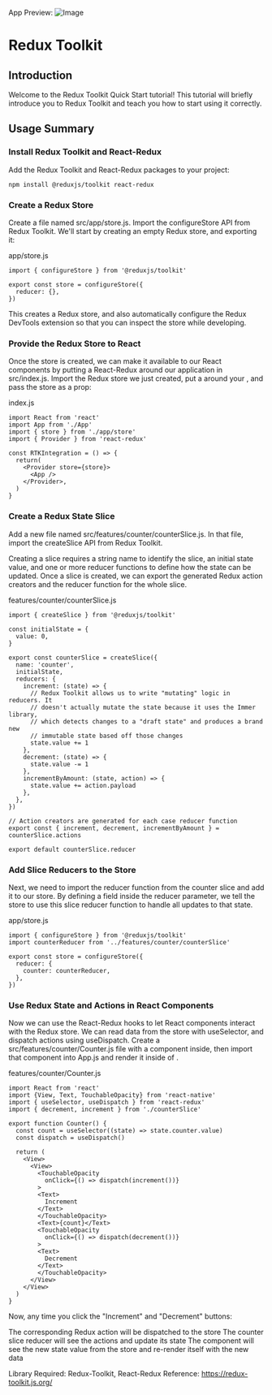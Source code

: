 App Preview:
![Image](https://github.com/user-attachments/assets/9ad18cb6-a4c9-4659-9d46-fc7af39a4255)

# Redux Toolkit
## Introduction
Welcome to the Redux Toolkit Quick Start tutorial! This tutorial will briefly introduce you to Redux Toolkit and teach you how to start using it correctly.

## Usage Summary
### Install Redux Toolkit and React-Redux
Add the Redux Toolkit and React-Redux packages to your project:

```
npm install @reduxjs/toolkit react-redux
```

### Create a Redux Store
Create a file named src/app/store.js. Import the configureStore API from Redux Toolkit. We'll start by creating an empty Redux store, and exporting it:

app/store.js
```
import { configureStore } from '@reduxjs/toolkit'

export const store = configureStore({
  reducer: {},
})
```
This creates a Redux store, and also automatically configure the Redux DevTools extension so that you can inspect the store while developing.

### Provide the Redux Store to React
Once the store is created, we can make it available to our React components by putting a React-Redux <Provider> around our application in src/index.js. Import the Redux store we just created, put a <Provider> around your <App>, and pass the store as a prop:

index.js
```
import React from 'react'
import App from './App'
import { store } from './app/store'
import { Provider } from 'react-redux'

const RTKIntegration = () => {
  return(
    <Provider store={store}>
      <App />
    </Provider>,
  )
} 
```

### Create a Redux State Slice
Add a new file named src/features/counter/counterSlice.js. In that file, import the createSlice API from Redux Toolkit.

Creating a slice requires a string name to identify the slice, an initial state value, and one or more reducer functions to define how the state can be updated. Once a slice is created, we can export the generated Redux action creators and the reducer function for the whole slice.

features/counter/counterSlice.js
```
import { createSlice } from '@reduxjs/toolkit'

const initialState = {
  value: 0,
}

export const counterSlice = createSlice({
  name: 'counter',
  initialState,
  reducers: {
    increment: (state) => {
      // Redux Toolkit allows us to write "mutating" logic in reducers. It
      // doesn't actually mutate the state because it uses the Immer library,
      // which detects changes to a "draft state" and produces a brand new
      // immutable state based off those changes
      state.value += 1
    },
    decrement: (state) => {
      state.value -= 1
    },
    incrementByAmount: (state, action) => {
      state.value += action.payload
    },
  },
})

// Action creators are generated for each case reducer function
export const { increment, decrement, incrementByAmount } = counterSlice.actions

export default counterSlice.reducer
```

### Add Slice Reducers to the Store
Next, we need to import the reducer function from the counter slice and add it to our store. By defining a field inside the reducer parameter, we tell the store to use this slice reducer function to handle all updates to that state.

app/store.js
```
import { configureStore } from '@reduxjs/toolkit'
import counterReducer from '../features/counter/counterSlice'

export const store = configureStore({
  reducer: {
    counter: counterReducer,
  },
})
```

### Use Redux State and Actions in React Components
Now we can use the React-Redux hooks to let React components interact with the Redux store. We can read data from the store with useSelector, and dispatch actions using useDispatch. Create a src/features/counter/Counter.js file with a <Counter> component inside, then import that component into App.js and render it inside of <App>.

features/counter/Counter.js
```
import React from 'react'
import {View, Text, TouchableOpacity} from 'react-native'
import { useSelector, useDispatch } from 'react-redux'
import { decrement, increment } from './counterSlice'

export function Counter() {
  const count = useSelector((state) => state.counter.value)
  const dispatch = useDispatch()

  return (
    <View>
      <View>
        <TouchableOpacity
          onClick={() => dispatch(increment())}
        >
        <Text>
          Increment
        </Text>
        </TouchableOpacity>
        <Text>{count}</Text>
        <TouchableOpacity
          onClick={() => dispatch(decrement())}
        >
        <Text>
          Decrement
        </Text>
        </TouchableOpacity>
      </View>
    </View>
  )
}
```

Now, any time you click the "Increment" and "Decrement" buttons:

The corresponding Redux action will be dispatched to the store
The counter slice reducer will see the actions and update its state
The <Counter> component will see the new state value from the store and re-render itself with the new data


Library Required: Redux-Toolkit, React-Redux
Reference: https://redux-toolkit.js.org/